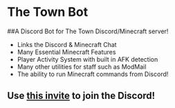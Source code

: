 # The Town Bot

##A Discord Bot for The Town Discord/Minecraft server!

- Links the Discord & Minecraft Chat
- Many Essential Minecraft Features
- Player Activity System with built in AFK detection
- Many other utilities for staff such as ModMail
- The ability to run Minecraft commands from Discord!

## Use [this invite](https://discord.gg/78jUErB) to join the Discord!
